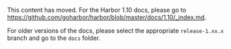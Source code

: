 This content has moved. For the Harbor 1.10 docs, please go to https://github.com/goharbor/harbor/blob/master/docs/1.10/_index.md. 

For older versions of the docs, please select the appropriate `release-1.xx.x` branch and go to the `docs` folder.

